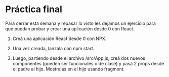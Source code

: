 # Práctica final

Para cerrar esta semana y repasar lo visto les dejamos un ejercicio para que puedan probar y crear una aplicación desde 0 con React.

1. Creá una aplicación React desde 0 con NPX.

2. Una vez creada, lanzala con npm start.

3. Luego, partiendo desde el archivo /src/App.js, creá dos nuevos componentes (pueden ser funcionales o de clase) y pasá 2 props desde el padre al hijo. Mostralas en el hijo usando fragment.